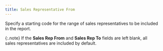 ```yaml
---
title: Sales Representative From
---
```



Specify a starting code for the range of sales representatives to be  included in the report.


{:.note}
If the **Sales 
 Rep From** and **Sales Rep To**  fields are left blank, all sales representatives are included by default.
